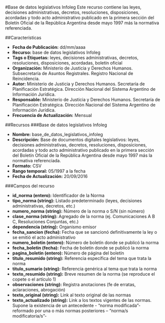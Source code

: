 #Base de datos legislativos Infoleg
Este recurso contiene las leyes, decisiones administrativas, decretos, resoluciones, disposiciones, acordadas y todo acto administrativo publicado en la primera sección del Boletín Oficial de la República Argentina desde mayo 1997 más la normativa referenciada.

##Características
- **Fecha de Publicación:** dd/mm/aaaa
- **Recurso:** base de datos legislativos Infoleg
- **Tags o Etiquetas:** leyes, decisiones administrativas, decretos, resoluciones, disposiciones, acordadas, boletín oficial
- **Organización:** Ministerio de Justicia y Derechos Humanos. Subsecretaría de Asuntos Registrales. Registro Nacional de Reincidencia.
- **Autor:** Ministerio de Justicia y Derechos Humanos. Secretaría de Planificación Estratégica. Dirección Nacional del Sistema Argentino de Información Jurídica.
- **Responsable:** Ministerio de Justicia y Derechos Humanos. Secretaría de Planificación Estratégica. Dirección Nacional del Sistema Argentino de Información Jurídica.
- **Frecuencia de Actualización:** Mensual

##Recursos
###Base de datos legislativos Infoleg
- **Nombre:** base_de_datos_legislativos_infoleg
- **Descripción:** Base de documentos digitales legislativos: leyes, decisiones administrativas, decretos, resoluciones, disposiciones, acordadas y todo acto administrativo publicado en la primera sección del Boletín Oficial de la República Argentina desde mayo 1997 más la normativa referenciada.
- **Formato:** CSV
- **Rango temporal:** 05/1997 a la fecha
- **Fecha de Actualización:** 20/09/2016

###Campos del recurso
-	**id_norma (entero):** Identificador de la Norma
-	**tipo_norma (string):** Listado predeterminado (leyes, decisiones administrativas, decretos, etc.)
-	**numero_norma (string):** Número de la norma o S/N (sin número)
-	**clase_norma (string):** Agregado de la norma (ej. Comunicaciones A B C, Resoluciones Conjuntas, etc.)
-	**dependencia (string):** Organismo emisor
-	**fecha_sancion (fecha):** Fecha que se sancionó definitivamente la ley o se emitió el acto administrativo
-	**numero_boletin (entero):** Número de boletín donde se publicó la norma
-	**fecha_boletin (fecha):** Fecha de boletín donde se publicó la norma
-	**pagina_boletin (entero):** Número de página del boletín
-	**titulo_resumido (string):** Referencia específica del tema que trata la norma 
-	**titulo_sumario (string):** Referencia genérica al tema que trata la norma 
-	**texto_resumido (string):** Breve resumen de la norma (se reproduce el copete o el artículo 1)
-	**observaciones (string):** Registra anotaciones (fe de erratas, aclaraciones, abrogación)
-	**texto_original (string):** Link al texto original de las normas
-	**texto_actualizado (string):** Link a los textos vigentes de las normas. Supone la existencia de un antecedente - “norma modificada”-  reformado por  una o más normas posteriores – “norma/s modificatoria/s”-
